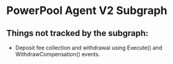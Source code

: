 # PowerPool Agent V2 Subgraph

## Things not tracked by the subgraph:

* Deposit fee collection and withdrawal using Execute() and WithdrawCompensation() events.
